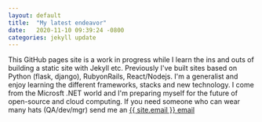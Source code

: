 ```yaml
---
layout: default
title:  "My latest endeavor"
date:   2020-11-10 09:39:24 -0800
categories: jekyll update
---
```


This GitHub pages site is a work in progress while I learn the ins and outs of building a static site with Jekyll etc. Previously I've built sites based on Python (flask, django), RubyonRails, React/Nodejs. I'm a generalist and enjoy learning the different frameworks, stacks and new technology.  I come from the Microsft .NET world and I'm preparing myself for the future of open-source and cloud computing. If you need someone who can wear many hats (QA/dev/mgr) send me an <a class="u-email" href="mailto:{{ site.email }}" target="_blank">{{ site.email }} email</a>




